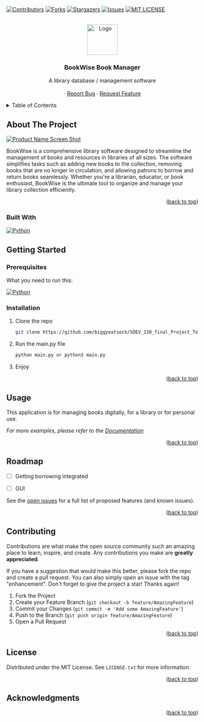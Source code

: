 

<!-- Improved compatibility of back to top link: See: https://github.com/othneildrew/Best-README-Template/pull/73 -->
<a name="readme-top"></a>
<!--
*** Thanks for checking out the Best-README-Template. If you have a suggestion
*** that would make this better, please fork the repo and create a pull request
*** or simply open an issue with the tag "enhancement".
*** Don't forget to give the project a star!
*** Thanks again! Now go create something AMAZING! :D
-->



<!-- PROJECT SHIELDS -->
<!--
*** I'm using markdown "reference style" links for readability.
*** Reference links are enclosed in brackets [ ] instead of parentheses ( ).
*** See the bottom of this document for the declaration of the reference variables
*** for contributors-url, forks-url, etc. This is an optional, concise syntax you may use.
*** https://www.markdownguide.org/basic-syntax/#reference-style-links
-->
[![Contributors][contributors-shield]][contributors-url]
[![Forks][forks-shield]][forks-url]
[![Stargazers][stars-shield]][stars-url]
[![Issues][issues-shield]][issues-url]
[![MIT LICENSE][license-shield]][license-url]





<!-- PROJECT LOGO -->
<br />
<div align="center">
  <a href="https://github.com/biggyeatsock/DEV_220_final_Project_Team2/">
    <img src="images/logo.png" alt="Logo" width="80" height="80">
  </a>

<h3 align="center">BookWise Book Manager</h3>

  <p align="center">
    A library database / management software
    <br />
    <br />
    ·
    <a href="https://github.com/biggyeatsock/SDEV_220_final_Project_Team2/issues">Report Bug</a>
    ·
    <a href="https://github.com/biggyeatsock/SDEV_220_final_Project_Team2/issues">Request Feature</a>
  </p>
</div>



<!-- TABLE OF CONTENTS -->
<details>
  <summary>Table of Contents</summary>
  <ol>
    <li>
      <a href="#about-the-project">About The Project</a>
      <ul>
        <li><a href="#built-with">Built With</a></li>
      </ul>
    </li>
    <li>
      <a href="#getting-started">Getting Started</a>
      <ul>
        <li><a href="#prerequisites">Prerequisites</a></li>
        <li><a href="#installation">Installation</a></li>
      </ul>
    </li>
    <li><a href="#usage">Usage</a></li>
    <li><a href="#roadmap">Roadmap</a></li>
    <li><a href="#contributing">Contributing</a></li>
    <li><a href="#license">License</a></li>
    <li><a href="#contact">Contact</a></li>
    <li><a href="#acknowledgments">Acknowledgments</a></li>
  </ol>
</details>



<!-- ABOUT THE PROJECT -->
## About The Project

[![Product Name Screen Shot][product-screenshot]](https://example.com)

BookWise is a comprehensive library software designed to streamline the management of books and resources in libraries of all sizes. The software simplifies tasks such as adding new books to the collection, removing books that are no longer in circulation, and allowing patrons to borrow and return books seamlessly.  Whether you're a librarian, educator, or book enthusiast, BookWise is the ultimate tool to organize and manage your library collection efficiently.


<p align="right">(<a href="#readme-top">back to top</a>)</p>



### Built With

[![Python][Python.py]][Python-url]



<!-- GETTING STARTED -->
## Getting Started

### Prerequisites

What you need to run this:


[![Python][Python.py]][Python-url]

### Installation

1. Clone the repo
   ```sh
   git clone https://github.com/biggyeatsock/SDEV_220_final_Project_Team2.git
   ```
2. Run the main.py file
   ```sh
   python main.py or python3 main.py
   ```
3. Enjoy
   

<p align="right">(<a href="#readme-top">back to top</a>)</p>



<!-- USAGE EXAMPLES -->
## Usage

This application is for managing books digitally, for a library or for personal use.

_For more examples, please refer to the [Documentation](https://example.com)_

<p align="right">(<a href="#readme-top">back to top</a>)</p>



<!-- ROADMAP -->
## Roadmap

- [ ] Getting borrowing integrated
- [ ] GUI


See the [open issues](https://github.com/biggyeatsock/SDEV_220_final_Project_Team2/issues) for a full list of proposed features (and known issues).

<p align="right">(<a href="#readme-top">back to top</a>)</p>



<!-- CONTRIBUTING -->
## Contributing

Contributions are what make the open source community such an amazing place to learn, inspire, and create. Any contributions you make are **greatly appreciated**.

If you have a suggestion that would make this better, please fork the repo and create a pull request. You can also simply open an issue with the tag "enhancement".
Don't forget to give the project a star! Thanks again!

1. Fork the Project
2. Create your Feature Branch (`git checkout -b feature/AmazingFeature`)
3. Commit your Changes (`git commit -m 'Add some AmazingFeature'`)
4. Push to the Branch (`git push origin feature/AmazingFeature`)
5. Open a Pull Request

<p align="right">(<a href="#readme-top">back to top</a>)</p>



<!-- LICENSE -->
## License

Distributed under the MIT License. See `LICENSE.txt` for more information.

<p align="right">(<a href="#readme-top">back to top</a>)</p>








<!-- ACKNOWLEDGMENTS -->
## Acknowledgments

<!-- My team has been wonderful to work with and to grow with. I know personally I wouldn't have been able to do this all on my own. -->

<p align="right">(<a href="#readme-top">back to top</a>)</p>



<!-- MARKDOWN LINKS & IMAGES -->
<!-- https://www.markdownguide.org/basic-syntax/#reference-style-links -->
[contributors-shield]: https://img.shields.io/github/contributors/biggyeatsock/SDEV_220_final_Project_Team2.svg?style=for-the-badge
[contributors-url]: https://github.com/biggyeatsock/SDEV_220_final_Project_Team2/graphs/contributors
[forks-shield]: https://img.shields.io/github/forks/biggyeatsock/SDEV_220_final_Project_Team2.svg?style=for-the-badge
[forks-url]: https://github.com/biggyeatsock/SDEV_220_final_Project_Team2/network/members
[stars-shield]: https://img.shields.io/github/stars/biggyeatsock/SDEV_220_final_Project_Team2.svg?style=for-the-badge
[stars-url]: https://github.com/biggyeatsock/SDEV_220_final_Project_Team2/stargazers
[issues-shield]: https://img.shields.io/github/issues/biggyeatsock/SDEV_220_final_Project_Team2.svg?style=for-the-badge
[issues-url]: https://github.com/biggyeatsock/SDEV_220_final_Project_Team2/issues
[license-shield]: https://img.shields.io/github/license/biggyeatsock/SDEV_220_final_Project_Team2.svg?style=for-the-badge
[license-url]: https://github.com/biggyeatsock/SDEV_220_final_Project_Team2/blob/main/LICENSE
[linkedin-shield]: https://img.shields.io/badge/-LinkedIn-black.svg?style=for-the-badge&logo=linkedin&colorB=555
[linkedin-url]: https://linkedin.com/in/linkedin_username
[product-screenshot]: images/screenshot.png
[Python.py]: https://img.shields.io/badge/python-3670A0?style=for-the-badge&logo=python&logoColor=ffdd54
[Python-url]: https://www.python.org/
